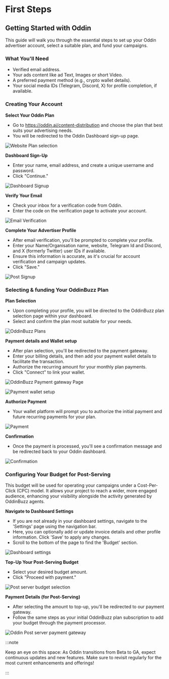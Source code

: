 # First Steps

## Getting Started with Oddin

This guide will walk you through the essential steps to set up your Oddin advertiser account, select a suitable plan, and fund your campaigns.

### What You'll Need

- Verified email address.
- Your ads content like ad Text, Images or short Video.
- A preferred payment method (e.g., crypto wallet details).
- Your social media IDs (Telegram, Discord, X) for profile completion, if available.

### Creating Your Account

**Select Your Oddin Plan**

- Go to https://oddin.ai/content-distribution and choose the plan that best suits your advertising needs.
- You will be redirected to the Oddin Dashboard sign-up page.

![Website Plan selection](/img/Oddin-website-plan-selection.png)

**Dashboard Sign-Up**

- Enter your name, email address, and create a unique username and password.
- Click "Continue."

![Dashboard Signup](/img/Oddin-dashboard-signup-new.jpg)

**Verify Your Email**

- Check your inbox for a verification code from Oddin.
- Enter the code on the verification page to activate your account.

![Email Verification](/img/Oddin-email-verification-new.jpg)

**Complete Your Advertiser Profile**

- After email verification, you'll be prompted to complete your profile.
- Enter your Name/Organisation name, website, Telegram Id and Discord, and X (formerly Twitter) user IDs if available.
- Ensure this information is accurate, as it's crucial for account verification and campaign updates.
- Click "Save."

![Post Signup](/img/Oddin-post-signup-new.jpg)

### Selecting & funding Your OddinBuzz Plan

**Plan Selection**

- Upon completing your profile, you will be directed to the OddinBuzz plan selection page within your dashboard.
- Select and confirm the plan most suitable for your needs.

![OddinBuzz Plans](/img/Oddinbuzz-plans-post-signup.jpg)

**Payment details and Wallet setup**

- After plan selection, you'll be redirected to the payment gateway.
- Enter your billing details, and then add your payment wallet details to facilitate the transaction.
- Authorize the recurring amount for your monthly plan payments.
- Click "Connect" to link your wallet.

![OddinBuzz Payment gateway Page](/img/Oddinbuzz-openpay-post-signup.jpg)

![Payment wallet setup](/img/Oddinbuzz-openpay-wallet-connect.jpg)

**Authorize Payment**

- Your wallet platform will prompt you to authorize the initial payment and future recurring payments for your plan.

![Payment](/img/Oddinbuzz-openpay-payment-processing.jpg)

**Confirmation**

- Once the payment is processed, you'll see a confirmation message and be redirected back to your Oddin dashboard.

![Confirmation](/img/Oddinbuzz-Openpay-payment-confirm.jpg)

### Configuring Your Budget for Post-Serving

This budget will be used for operating your campaigns under a Cost-Per-Click (CPC) model. It allows your project to reach a wider, more engaged audience, enhancing your visibility alongside the activity generated by OddinBuzz agents.

**Navigate to Dashboard Settings**

- If you are not already in your dashboard settings, navigate to the 'Settings' page using the navigation bar.
- Here, you can optionally add or update invoice details and other profile information. Click 'Save' to apply any changes.
- Scroll to the bottom of the page to find the 'Budget' section.

![Dashboard settings](/img/Oddin-KOL-settings-page.jpg)

**Top-Up Your Post-Serving Budget**

- Select your desired budget amount.
- Click "Proceed with payment."

![Post server budget selection](/img/Oddin-KOL-post-server-budget-selection.jpg)

**Payment Details (for Post-Serving)**

- After selecting the amount to top-up, you'll be redirected to our payment gateway.
- Follow the same steps as your initial OddinBuzz plan subscription to add your budget through the payment processor.

![Oddin Post server payment gateway](/img/Oddin-post-server-openpay.jpg)

:::note

Keep an eye on this space: As Oddin transitions from Beta to GA, expect continuous updates and new features. Make sure to revisit regularly for the most current enhancements and offerings!

:::
